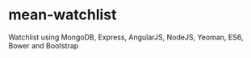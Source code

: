 # mean-watchlist
Watchlist using MongoDB, Express, AngularJS, NodeJS, Yeoman, ES6, Bower and Bootstrap

